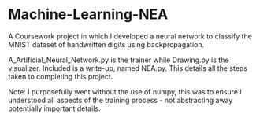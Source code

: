 # Machine-Learning-NEA
A Coursework project in which I developed a neural network to classify the MNIST dataset of handwritten digits using backpropagation.

A_Artificial_Neural_Network.py is the trainer while Drawing.py is the visualizer.
Included is a write-up, named NEA.py. This details all the steps taken to completing this project.

Note:
I purposefully went without the use of numpy, this was to ensure I understood all aspects of the training process - not abstracting away potentially important details.
